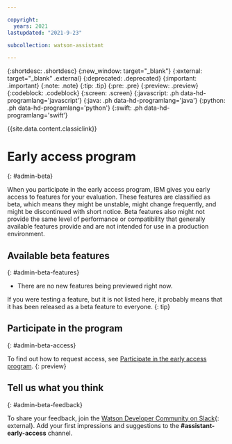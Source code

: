 ```yaml
---

copyright:
  years: 2021
lastupdated: "2021-9-23"

subcollection: watson-assistant

---
```


{:shortdesc: .shortdesc}
{:new_window: target="_blank"}
{:external: target="_blank" .external}
{:deprecated: .deprecated}
{:important: .important}
{:note: .note}
{:tip: .tip}
{:pre: .pre}
{:preview: .preview}
{:codeblock: .codeblock}
{:screen: .screen}
{:javascript: .ph data-hd-programlang='javascript'}
{:java: .ph data-hd-programlang='java'}
{:python: .ph data-hd-programlang='python'}
{:swift: .ph data-hd-programlang='swift'}

{{site.data.content.classiclink}}

# Early access program
{: #admin-beta}

When you participate in the early access program, IBM gives you early access to features for your evaluation. These features are classified as beta, which means they might be unstable, might change frequently, and might be discontinued with short notice. Beta features also might not provide the same level of performance or compatibility that generally available features provide and are not intended for use in a production environment.

## Available beta features
{: #admin-beta-features}

- There are no new features being previewed right now.

If you were testing a feature, but it is not listed here, it probably means that it has been released as a beta feature to everyone.
{: tip}

## Participate in the program
{: #admin-beta-access}

To find out how to request access, see [Participate in the early access program](/docs/watson-assistant?topic=watson-assistant-feedback#feedback-beta).
{: preview}

## Tell us what you think
{: #admin-beta-feedback}

To share your feedback, join the [Watson Developer Community on Slack](http://wdc-slack-inviter.mybluemix.net/){: external}. Add your first impressions and suggestions to the **#assistant-early-access** channel.